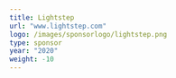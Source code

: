 ```yaml
---
title: Lightstep
url: "www.lightstep.com"
logo: /images/sponsorlogo/lightstep.png
type: sponsor
year: "2020"
weight: -10
---
```

